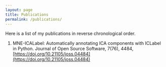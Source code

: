 ```yaml
---
layout: page
title: Publications
permalink: /publications/
---
```


Here is a list of my publications in reverse chronological order.

1. MNE-ICALabel: Automatically annotating ICA components with ICLabel in Python. Journal of Open Source Software, 7(76), 4484, [https://doi.org/10.21105/joss.04484](https://doi.org/10.21105/joss.04484)
